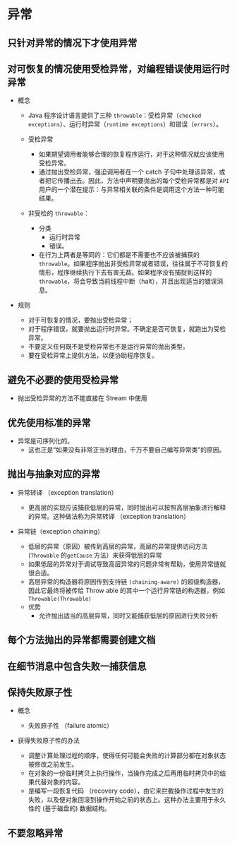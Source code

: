 # 异常

## 只针对异常的情况下才使用异常



## 对可恢复的情况使用受检异常，对编程错误使用运行时异常

* 概念

  * Java 程序设计语言提供了三种 `throwable`：受检异常（`checked exceptions`）、运行时异常（`runtime exceptions`）和错误（`errors`）。

  * 受检异常
    * 如果期望调用者能够合理的恢复程序运行，对于这种情况就应该使用受检异常。
    * 通过抛出受检异常，强迫调用者在一个 catch 子句中处理该异常，或者把它传播出去。因此，方法中声明要抛出的每个受检异常都是对 `API` 用户的一个潜在提示：与异常相关联的条件是调用这个方法一种可能结果。
  * 非受检的 `throwable`：
    * 分类
      * 运行时异常
      * 错误。
    * 在行为上两者是等同的：它们都是不需要也不应该被捕获的`throwable`。如果程序抛出非受检异常或者错误，往往属于不可恢复的情形，程序继续执行下去有害无益。如果程序没有捕捉到这样的 `throwable`，将会导致当前线程中断（halt），并且出现适当的错误消息。

* 规则
  * 对于可恢复的情况，要抛出受检异常；
  * 对于程序错误，就要抛出运行时异常。不确定是否可恢复，就跑出为受检异常。
  * 不要定义任何既不是受检异常也不是运行异常的抛出类型。
  * 要在受检异常上提供方法，以便协助程序恢复。



## 避免不必要的使用受检异常

* 抛出受检异常的方法不能直接在 Stream 中使用



## 优先使用标准的异常

* 异常是可序列化的。
  * 这也正是“如果没有非常正当的理由，千万不要自己编写异常类”的原因。



## 抛出与抽象对应的异常

* 异常转译 （exception translation）
  * 更高层的实现应该捕获低层的异常，同时抛出可以按照高层抽象进行解释的异常。这种做法称为异常转译 （exception translation）

* 异常链（exception chaining）
  * 低层的异常（原因）被传到高层的异常，高层的异常提供访问方法 (`Throwable` 的`getCause` 方法）来获得低层的异常
  * 如果低层的异常对于调试导致高层异常的问题非常有帮助，使用异常链就很合适。
  * 高层异常的构造器将原因传到支持链 `(chaining-aware)` 的超级构造器，因此它最终将被传给 Throw able 的其中一个运行异常链的构造器，例如 `Throwable(Throwable)`
  * 优势
    * 允许抛出适当的高层异常，同时又能捕获低层的原因进行失败分析



## 每个方法抛出的异常都需要创建文档



## 在细节消息中包含失败一捕获信息



## 保持失败原子性

* 概念
  * 失败原子性 （failure atomic）

* 获得失败原子性的办法
  * 调整计算处理过程的顺序，使得任何可能会失败的计算部分都在对象状态被修改之前发生。
  * 在对象的一份临时拷贝上执行操作，当操作完成之后再用临时拷贝中的结果代替对象的内容。
  * 是编写一段恢复代码 （recovery code），由它来拦截操作过程中发生的失败，以及便对象回滚到操作开始之前的状态上。这种办法主要用于永久性的 (基于磁盘的) 数据结构。



## 不要忽略异常



























